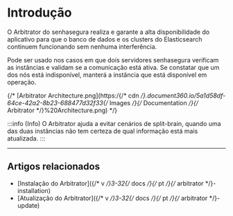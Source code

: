 # Introdução

O Arbitrator do senhasegura realiza e garante a alta disponibilidade do aplicativo para que o banco de dados e os clusters do Elasticsearch continuem funcionando sem nenhuma interferência.

Pode ser usado nos casos em que dois servidores senhasegura verificam as instâncias e validam se a comunicação está ativa. Se constatar que um dos nós está indisponível, manterá a instância que está disponível em operação.

{/* [Arbitrator Architecture.png](https:/{/* cdn */}.document360.io/5a1d58df-64ce-42a2-8b23-688477d32f33{/* Images */}{/* Documentation */}{/* Arbitrator */}%20Architecture.png) */}

:::info (Info)
O Arbitrator ajuda a evitar cenários de split-brain, quando uma das duas instâncias não tem certeza de qual informação está mais atualizada.
:::

---

## Artigos relacionados

- [Instalação do Arbitrator]({/* v */}3-32{/* docs */}{/* pt */}{/* arbitrator */}-installation)
- [Atualização do Arbitrator]({/* v */}3-32{/* docs */}{/* pt */}{/* arbitrator */}-update)
